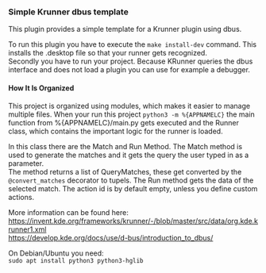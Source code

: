### Simple Krunner dbus template

This plugin provides a simple template for a Krunner plugin using dbus.
 
To run this plugin you have to execute the `make install-dev` command.
This installs the .desktop file so that your runner gets recognized.  
Secondly you have to run your project.
Because KRunner queries the dbus interface and does not load a
plugin you can use for example a debugger.

#### How It Is Organized
This project is organized using modules, which makes it easier to manage
multiple files.
When your run this project `python3 -m %{APPNAMELC}` the main function
from %{APPNAMELC}/main.py gets executed and the Runner class, which contains the
important logic for the runner is loaded.

In this class there are the Match and Run Method. The Match method is used
to generate the matches and it gets the query the user typed in as a parameter.  
The method returns a list of QueryMatches, these get converted by the 
`@convert_matches` decorator to tupels.
The Run method gets the data of the selected match. The action id is by default empty,
unless you define custom actions.


More information can be found here:  
https://invent.kde.org/frameworks/krunner/-/blob/master/src/data/org.kde.krunner1.xml  
https://develop.kde.org/docs/use/d-bus/introduction_to_dbus/

On Debian/Ubuntu you need:   
`sudo apt install python3 python3-hglib`
